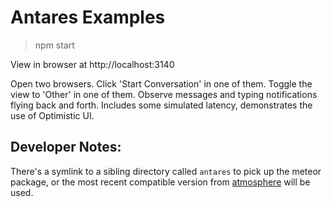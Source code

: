 # Antares Examples

> npm start 

View in browser at http://localhost:3140

Open two browsers. Click 'Start Conversation' in one of them. Toggle the view to 'Other' in one of them.
Observe messages and typing notifications flying back and forth. Includes some simulated latency, 
demonstrates the use of Optimistic UI.

## Developer Notes: 

There's a symlink to a sibling directory called `antares` to pick up the 
meteor package, or the most recent compatible version from [atmosphere](https://atmospherejs.com/deanius/antares) will be used.